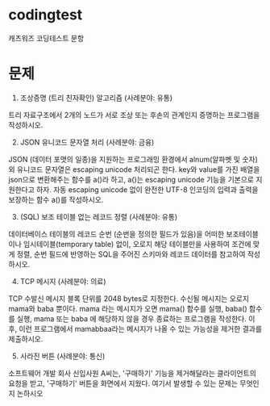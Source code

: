 # codingtest
캐츠워즈 코딩테스트 문항

# 문제
1. 조상증명 (트리 친자확인) 알고리즘 (사례분야: 유통)

트리 자료구조에서 2개의 노드가 서로 조상 또는 후손의 관계인지 증명하는 프로그램을 작성하시오.

2. JSON 유니코드 문자열 처리 (사례분야: 금융)

JSON (데이터 포맷의 일종)을 지원하는 프로그래밍 환경에서 alnum(알파벳 및 숫자) 외 유니코드 문자열은 escaping unicode 처리되곤 한다.
key와 value를 가진 배열을 json으로 변환해주는 함수를 a()라 하고, a()는 escaping unicode 기능을 기본으로 지원한다고 하자.
자동 escaping unicode 없이 완전한 UTF-8 인코딩의 입력과 출력을 보장하는 함수 a()를 작성하시오.

3. (SQL) 보조 테이블 없는 레코드 정렬 (사례분야: 유통)

데이터베이스 테이블의 레코드 순번 (순번을 정의한 필드가 있음)을 어떠한 보조테이블이나 임시테이블(temporary table) 없이, 오로지 해당 테이블만을 사용하여 조건에 맞게 정렬, 순번 필드에 반영하는 SQL을 주어진 스키마와 레코드 데이터를 참고하여 작성하시오.

4. TCP 메시지 (사례분야: 의료)

TCP 수발신 메시지 블록 단위를 2048 bytes로 지정한다. 수신될 메시지는 오로지 mama와 baba 뿐이다. mama 라는 메시지가 오면 mama() 함수를 실행, baba() 함수를 실행, mama 또는 baba 에 해당하지 않을 경우 종료하는 프로그램을 작성한다. 이후, 이런 프로그램에서 mamabbaa라는 메시지가 나올 수 있는 가능성을 제거한 결과를 제출하시오.

5. 사라진 버튼 (사례분야: 통신)

소프트웨어 개발 회사 신입사원 A씨는, '구매하기' 기능을 제거해달라는 클라이언트의 요청을 받고, '구매하기' 버튼을 화면에서 지웠다. 여기서 발생할 수 있는 문제는 무엇인지 논하시오

